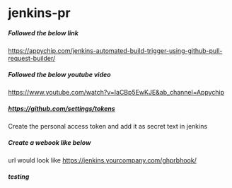 # jenkins-pr

##### Followed the below link #####
https://appychip.com/jenkins-automated-build-trigger-using-github-pull-request-builder/

##### Followed the below youtube video #####
https://www.youtube.com/watch?v=IaCBp5EwKJE&ab_channel=Appychip

##### https://github.com/settings/tokens #####
Create the personal access token and add it as secret text in jenkins

##### Create a webook like below ######
url would look like https://jenkins.yourcompany.com/ghprbhook/

##### testing #####
